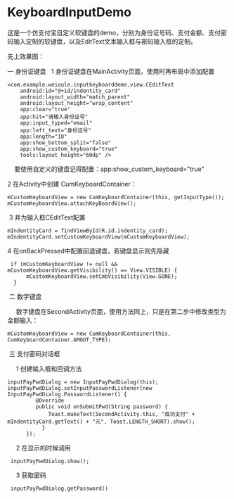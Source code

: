 # KeyboardInputDemo
这是一个仿支付宝自定义软键盘的demo，分别为身份证号码、支付金额、支付密码输入定制的软键盘，以及EditText文本输入框与密码输入框的定制。

先上效果图：


一 身份证键盘
  1 身份证键盘在MainActivity页面，使用时再布局中添加配置

    <com.example.weioule.inputkeyboarddemo.view.CEditText
        android:id="@+id/indentity_card"
        android:layout_width="match_parent"
        android:layout_height="wrap_content"
        app:clear="true"
        app:hit="请输入身份证号"
        app:input_typed="email"
        app:left_text="身份证号"
        app:length="18"
        app:show_bottom_split="false"
        app:show_custom_keyboard="true"
        tools:layout_height="60dp" />

    要使用自定义的键盘记得配置：app:show_custom_keyboard="true"
    
    
2 在Activity中创建 CumKeyboardContainer：
​

    mCustomKeyboardView = new CumKeyboardContainer(this, getInputType());
    mCustomKeyboardView.attachKeyBoardView();


​
3 并为输入框CEditText配置
  
    mIndentityCard = findViewById(R.id.indentity_card);
    mIndentityCard.setCustomKeyboardView(mCustomKeyboardView);
    
4 在onBackPressed中配置回退键盘，若键盘显示则先隐藏

     if (mCustomKeyboardView != null && mCustomKeyboardView.getVisibility() == View.VISIBLE) {
          mCustomKeyboardView.setCmbVisibility(View.GONE);
      }
 二 数字键盘
 
     数字键盘在SecondActivity页面，使用方法同上，只是在第二步中修改类型为金额输入：

    mCustomKeyboardView = new CumKeyboardContainer(this, CumKeyboardContainer.AMOUT_TYPE);
     
 三 支付密码对话框
 
     1 创建输入框和回调方法

    inputPayPwdDialog = new InputPayPwdDialog(this);
    inputPayPwdDialog.setInputPasswordListener(new InputPayPwdDialog.PasswordListener() {
             @Override
             public void onSubmitPwd(String password) {
                 Toast.makeText(SecondActivity.this, "成功支付" + mIndentityCard.getText() + "元", Toast.LENGTH_SHORT).show();
               }
          });
            
     2 在显示的时候调用

     inputPayPwdDialog.show();
       
     3 获取密码

     inputPayPwdDialog.getPassword()

     
